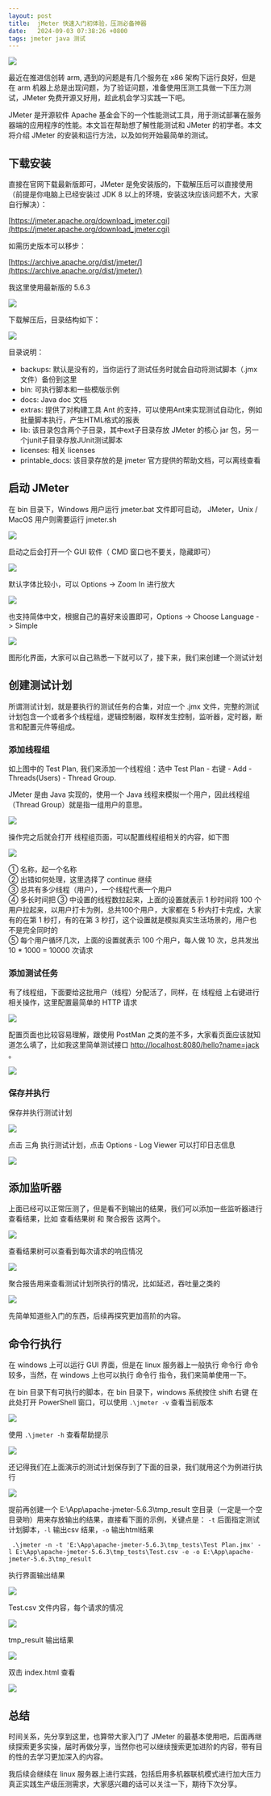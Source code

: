 ```yaml
---
layout: post
title:  jMeter 快速入门初体验，压测必备神器
date:   2024-09-03 07:38:26 +0800
tags: jmeter java 测试
---
```


![](https://bytesops.oss-cn-hangzhou.aliyuncs.com/picgo/2024/9debdd5b-7c1c-449a-b956-54dacb542f22.png)

最近在推进信创转 arm, 遇到的问题是有几个服务在 x86 架构下运行良好，但是在 arm 机器上总是出现问题，为了验证问题，准备使用压测工具做一下压力测试，JMeter 免费开源又好用，趁此机会学习实践一下吧。

JMeter 是开源软件 Apache 基金会下的一个性能测试工具，用于测试部署在服务器端的应用程序的性能。本文旨在帮助想了解性能测试和 JMeter 的初学者。本文将介绍 JMeter 的安装和运行方法，以及如何开始最简单的测试。

## 下载安装

直接在官网下载最新版即可，JMeter 是免安装版的，下载解压后可以直接使用（前提是你电脑上已经安装过 JDK 8 以上的环境，安装这块应该问题不大，大家自行解决）：

[https://jmeter.apache.org/download_jmeter.cgi](https://jmeter.apache.org/download_jmeter.cgi)

如需历史版本可以移步：

[https://archive.apache.org/dist/jmeter/](https://archive.apache.org/dist/jmeter/)

我这里使用最新版的 5.6.3


![](https://bytesops.oss-cn-hangzhou.aliyuncs.com/picgo/2024/227e5d40-bf2e-47af-8656-d6e9e9e0009e.png)

下载解压后，目录结构如下：


![](https://bytesops.oss-cn-hangzhou.aliyuncs.com/picgo/2024/b776d5eb-6318-4788-b46c-d154352e7cd3.png)

目录说明：

- backups: 默认是没有的，当你运行了测试任务时就会自动将测试脚本（.jmx 文件）备份到这里
- bin: 可执行脚本和一些模版示例
- docs: Java doc 文档
- extras: 提供了对构建工具 Ant 的支持，可以使用Ant来实现测试自动化，例如批量脚本执行，产生HTML格式的报表
- lib: 该目录包含两个子目录，其中ext子目录存放 JMeter 的核心 jar 包，另一个junit子目录存放JUnit测试脚本
- licenses: 相关 licenses
- printable_docs: 该目录存放的是 jmeter 官方提供的帮助文档，可以离线查看


## 启动 JMeter

在 bin 目录下，Windows 用户运行 jmeter.bat 文件即可启动， JMeter，Unix / MacOS 用户则需要运行 jmeter.sh


![](https://bytesops.oss-cn-hangzhou.aliyuncs.com/picgo/2024/10c8180a-7101-4653-945f-b2f87bf05513.png)


启动之后会打开一个 GUI 软件（ CMD 窗口也不要关，隐藏即可）


![](https://bytesops.oss-cn-hangzhou.aliyuncs.com/picgo/2024/a1d0e7a3-7b1e-4aba-922d-334d411b3faa.png)


默认字体比较小，可以 Options -> Zoom In 进行放大


![](https://bytesops.oss-cn-hangzhou.aliyuncs.com/picgo/2024/8a956d07-460c-425d-aeeb-744b86a09c8c.png)


也支持简体中文，根据自己的喜好来设置即可，Options -> Choose Language -> Simple


![](https://bytesops.oss-cn-hangzhou.aliyuncs.com/picgo/2024/9485b625-5e62-4583-a181-be018c9bd972.png)


图形化界面，大家可以自己熟悉一下就可以了，接下来，我们来创建一个测试计划

## 创建测试计划

所谓测试计划，就是要执行的测试任务的合集，对应一个 .jmx 文件，完整的测试计划包含一个或者多个线程组，逻辑控制器，取样发生控制，监听器，定时器，断言和配置元件等组成。

### 添加线程组

如上图中的 Test Plan, 我们来添加一个线程组：选中 Test Plan - 右键 - Add - Threads(Users) - Thread Group.

JMeter 是由 Java 实现的，使用一个 Java 线程来模拟一个用户，因此线程组（Thread Group）就是指一组用户的意思。


![](https://bytesops.oss-cn-hangzhou.aliyuncs.com/picgo/2024/5adc7497-649e-4c92-bc6f-8f8067fc7cdf.png)


操作完之后就会打开 线程组页面，可以配置线程组相关的内容，如下图


![](https://bytesops.oss-cn-hangzhou.aliyuncs.com/picgo/2024/7e78f296-400a-4063-830c-8def17df507c.png)

① 名称，起一个名称  
② 出错如何处理，这里选择了 continue 继续  
③ 总共有多少线程（用户），一个线程代表一个用户  
④ 多长时间把 ③ 中设置的线程数拉起来，上面的设置就表示 1 秒时间将 100 个用户拉起来，以用户打卡为例，总共100个用户，大家都在 5 秒内打卡完成，大家有的在第 1 秒打，有的在第 3 秒打，这个设置就是模拟真实生活场景的，用户也不是完全同时的  
⑤ 每个用户循环几次，上面的设置就表示 100 个用户，每人做 10 次，总共发出 10 * 1000 = 10000 次请求

### 添加测试任务

有了线程组，下面要给这批用户（线程）分配活了，同样，在 线程组 上右键进行相关操作，这里配置最简单的 HTTP 请求


![](https://bytesops.oss-cn-hangzhou.aliyuncs.com/picgo/2024/000af622-631b-4689-b7fa-21cfbbf5555e.png)


配置页面也比较容易理解，跟使用 PostMan 之类的差不多，大家看页面应该就知道怎么填了，比如我这里简单测试接口 [http://localhost:8080/hello?name=jack ](http://localhost:8080/hello?name=jack)。


![](https://bytesops.oss-cn-hangzhou.aliyuncs.com/picgo/2024/42187fe5-3d4f-4dc5-95eb-4ec9fe2c5d6b.png)


### 保存并执行

保存并执行测试计划


![](https://bytesops.oss-cn-hangzhou.aliyuncs.com/picgo/2024/a27653c9-eb15-4590-a0b7-b891ad202f2e.png)


点击 三角 执行测试计划，点击 Options - Log Viewer 可以打印日志信息


![](https://bytesops.oss-cn-hangzhou.aliyuncs.com/picgo/2024/be0bdaf7-7aa2-4ede-bbda-6231faafd89f.png)


## 添加监听器

上面已经可以正常压测了，但是看不到输出的结果，我们可以添加一些监听器进行查看结果，比如 查看结果树 和 聚合报告 这两个。



![](https://bytesops.oss-cn-hangzhou.aliyuncs.com/picgo/2024/1adf0b8b-092f-499e-903d-b022aa58a57b.png)


查看结果树可以查看到每次请求的响应情况


![](https://bytesops.oss-cn-hangzhou.aliyuncs.com/picgo/2024/abfbb2f9-7f95-42e8-932c-b647e82b7089.png)


聚合报告用来查看测试计划所执行的情况，比如延迟，吞吐量之类的


![](https://bytesops.oss-cn-hangzhou.aliyuncs.com/picgo/2024/8dd2b346-fa1b-4f61-b725-e1a0a801bb04.png)


先简单知道些入门的东西，后续再探究更加高阶的内容。

## 命令行执行

在 windows 上可以运行 GUI 界面，但是在 linux 服务器上一般执行 命令行 命令较多，当然，在 windows 上也可以执行 命令行 指令，我们来简单使用一下。

在 bin 目录下有可执行的脚本，在 bin 目录下，windows 系统按住 shift 右键 在此处打开 PowerShell 窗口，可以使用 `.\jmeter -v` 查看当前版本


![](https://bytesops.oss-cn-hangzhou.aliyuncs.com/picgo/2024/c03b2c20-3cf7-4233-b9f9-99de0efe3dc7.png)

使用 `.\jmeter -h` 查看帮助提示


![](https://bytesops.oss-cn-hangzhou.aliyuncs.com/picgo/2024/f6b49ace-c52e-41cf-bea2-c966c3b99211.png)

还记得我们在上面演示的测试计划保存到了下面的目录，我们就用这个为例进行执行


![](https://bytesops.oss-cn-hangzhou.aliyuncs.com/picgo/2024/b9184613-bda7-40cd-a69f-5f762a728050.png)

提前再创建一个 E:\App\apache-jmeter-5.6.3\tmp_result 空目录（一定是一个空目录哟）用来存放输出的结果，直接看下面的示例，关键点是： `-t` 后面指定测试计划脚本，`-l` 输出csv 结果，`-o` 输出html结果

```
 .\jmeter -n -t 'E:\App\apache-jmeter-5.6.3\tmp_tests\Test Plan.jmx' -l E:\App\apache-jmeter-5.6.3\tmp_tests\Test.csv -e -o E:\App\apache-jmeter-5.6.3\tmp_result
```

执行界面输出结果


![](https://bytesops.oss-cn-hangzhou.aliyuncs.com/picgo/2024/d2163e6b-876f-42aa-af54-64370b9ad246.png)

Test.csv 文件内容，每个请求的情况

![](https://bytesops.oss-cn-hangzhou.aliyuncs.com/picgo/2024/f500f869-47e2-4d57-b849-f42dd0bc5ae0.png)

tmp_result 输出结果


![](https://bytesops.oss-cn-hangzhou.aliyuncs.com/picgo/2024/9d8f981f-f9cc-44c2-aa86-410494a972e0.png)


双击 index.html 查看


![](https://bytesops.oss-cn-hangzhou.aliyuncs.com/picgo/2024/e6b54c76-4035-4360-83ef-22ae9a185d4e.png)


## 总结

时间关系，先分享到这里，也算带大家入门了 JMeter 的最基本使用吧，后面再继续探索更多实操，届时再做分享，当然你也可以继续搜索更加进阶的内容，带有目的性的去学习更加深入的内容。

我后续会继续在 linux 服务器上进行实践，包括启用多机器联机模式进行加大压力真正实践生产级压测需求，大家感兴趣的话可以关注一下，期待下次分享。